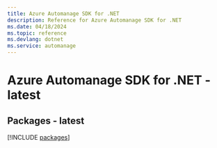 ```yaml
---
title: Azure Automanage SDK for .NET
description: Reference for Azure Automanage SDK for .NET
ms.date: 04/18/2024
ms.topic: reference
ms.devlang: dotnet
ms.service: automanage
---
```

# Azure Automanage SDK for .NET - latest
## Packages - latest
[!INCLUDE [packages](automanage-index.md)]